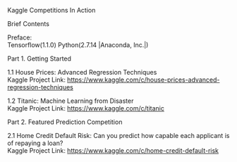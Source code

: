Kaggle Competitions In Action  
  
Brief Contents  
  
Preface:  
Tensorflow(1.1.0) Python(2.7.14 |Anaconda, Inc.|)  
  
Part 1. Getting Started
  
1.1 House Prices: Advanced Regression Techniques  
Kaggle Project Link: https://www.kaggle.com/c/house-prices-advanced-regression-techniques  
  
1.2 Titanic: Machine Learning from Disaster  
Kaggle Project Link: https://www.kaggle.com/c/titanic  
  
Part 2. Featured Prediction Competition  
  
2.1 Home Credit Default Risk: Can you predict how capable each applicant is of repaying a loan?  
Kaggle Project Link: https://www.kaggle.com/c/home-credit-default-risk  

